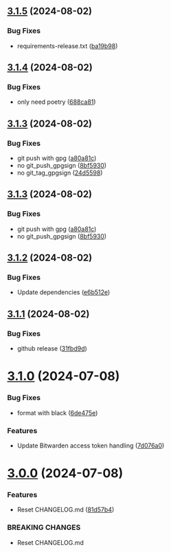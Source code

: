 ## [3.1.5](https://github.com/arpanrec/vaultops/compare/3.1.4...3.1.5) (2024-08-02)


### Bug Fixes

* requirements-release.txt ([ba19b98](https://github.com/arpanrec/vaultops/commit/ba19b98f9740a346668e24830a3e24a0e65baf8b))

## [3.1.4](https://github.com/arpanrec/vaultops/compare/3.1.3...3.1.4) (2024-08-02)


### Bug Fixes

* only need poetry ([688ca81](https://github.com/arpanrec/vaultops/commit/688ca81e0595dfe206c6605774f27b8af81bfa44))

## [3.1.3](https://github.com/arpanrec/vaultops/compare/3.1.2...3.1.3) (2024-08-02)


### Bug Fixes

* git push with gpg ([a80a81c](https://github.com/arpanrec/vaultops/commit/a80a81c3cac82ef6ec987b77bd28e4add25df377))
* no git_push_gpgsign ([8bf5930](https://github.com/arpanrec/vaultops/commit/8bf5930a8196e04c14e07c2ee04f674d3cc6a150))
* no git_tag_gpgsign ([24d5598](https://github.com/arpanrec/vaultops/commit/24d55985149f104dbe22ed1ad634ee20b62df44c))

## [3.1.3](https://github.com/arpanrec/vaultops/compare/3.1.2...3.1.3) (2024-08-02)


### Bug Fixes

* git push with gpg ([a80a81c](https://github.com/arpanrec/vaultops/commit/a80a81c3cac82ef6ec987b77bd28e4add25df377))
* no git_push_gpgsign ([8bf5930](https://github.com/arpanrec/vaultops/commit/8bf5930a8196e04c14e07c2ee04f674d3cc6a150))

## [3.1.2](https://github.com/arpanrec/vaultops/compare/3.1.1...3.1.2) (2024-08-02)


### Bug Fixes

* Update dependencies ([e6b512e](https://github.com/arpanrec/vaultops/commit/e6b512e0eed9d2336cb2bb5bbeebadd583810082))

## [3.1.1](https://github.com/arpanrec/vaultops/compare/3.1.0...3.1.1) (2024-08-02)


### Bug Fixes

* github release ([31fbd9d](https://github.com/arpanrec/vaultops/commit/31fbd9d9acf98b0a4b49884f2b10d5d5aa5ac032))

# [3.1.0](https://github.com/arpanrec/vaultops/compare/3.0.0...3.1.0) (2024-07-08)


### Bug Fixes

* format with black ([6de475e](https://github.com/arpanrec/vaultops/commit/6de475e19abaa2bd96d62d3cf30d4d9eedfd6cde))


### Features

* Update Bitwarden access token handling ([7d076a0](https://github.com/arpanrec/vaultops/commit/7d076a0e2ed2798e6c8c53eee09a67a7fcc220b0))

# [3.0.0](https://github.com/arpanrec/vaultops/compare/2.1.0...3.0.0) (2024-07-08)


### Features

* Reset CHANGELOG.md ([81d57b4](https://github.com/arpanrec/vaultops/commit/81d57b4b92fd95b9352d169f63b11d8e35d8fc02))


### BREAKING CHANGES

* Reset CHANGELOG.md
